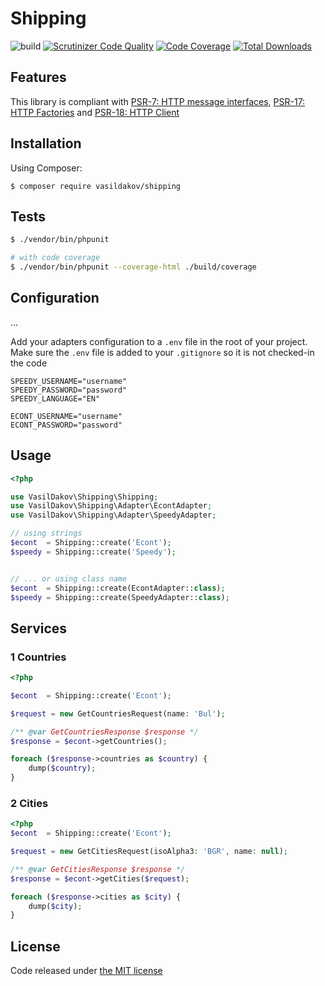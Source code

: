 # Shipping

![build](https://github.com/vasildakov/shipping/actions/workflows/php.yml/badge.svg)
[![Scrutinizer Code Quality](https://scrutinizer-ci.com/g/vasildakov/shipping/badges/quality-score.png?b=main)](https://scrutinizer-ci.com/g/vasildakov/shipping/?branch=main)
[![Code Coverage](https://scrutinizer-ci.com/g/vasildakov/shipping/badges/coverage.png?b=main)](https://scrutinizer-ci.com/g/vasildakov/shipping/?branch=main)
[![Total Downloads](https://img.shields.io/packagist/dt/vasildakov/shipping.svg)](https://packagist.org/packages/vasildakov/shipping/stats)

## Features

This library is compliant with [PSR-7: HTTP message interfaces](https://www.php-fig.org/psr/psr-7/), [PSR-17: HTTP Factories](https://www.php-fig.org/psr/psr-17/) and [PSR-18: HTTP Client](https://www.php-fig.org/psr/psr-18/)


## Installation

Using Composer:

```
$ composer require vasildakov/shipping
```

## Tests

```bash
$ ./vendor/bin/phpunit 

# with code coverage
$ ./vendor/bin/phpunit --coverage-html ./build/coverage
```

## Configuration

...

Add your adapters configuration to a `.env` file in the root of your project. Make sure the `.env` file is 
added to your `.gitignore` so it is not checked-in the code

```dotenv
SPEEDY_USERNAME="username"
SPEEDY_PASSWORD="password"
SPEEDY_LANGUAGE="EN"

ECONT_USERNAME="username"
ECONT_PASSWORD="password"
```


## Usage

```php
<?php

use VasilDakov\Shipping\Shipping;
use VasilDakov\Shipping\Adapter\EcontAdapter;
use VasilDakov\Shipping\Adapter\SpeedyAdapter;

// using strings
$econt  = Shipping::create('Econt');
$speedy = Shipping::create('Speedy');


// ... or using class name
$econt  = Shipping::create(EcontAdapter::class);
$speedy = Shipping::create(SpeedyAdapter::class);
```

## Services

### 1 Countries

```php 
<?php

$econt  = Shipping::create('Econt');

$request = new GetCountriesRequest(name: 'Bul');

/** @var GetCountriesResponse $response */
$response = $econt->getCountries();

foreach ($response->countries as $country) {
    dump($country);
}
```

### 2 Cities

```php 
<?php
$econt  = Shipping::create('Econt');

$request = new GetCitiesRequest(isoAlpha3: 'BGR', name: null);

/** @var GetCitiesResponse $response */
$response = $econt->getCities($request);

foreach ($response->cities as $city) {
    dump($city);
}

```


## License

Code released under [the MIT license](https://github.com/vasildakov/shipping/blob/main/LICENSE)